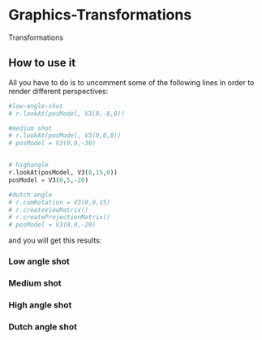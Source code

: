 # Graphics-Transformations
Transformations

## How to use it

All you have to do is to uncomment some of the following lines in order to render different perspectives:

```python
#low-angle-shot
# r.lookAt(posModel, V3(0,-8,0))

#medium shot
# r.lookAt(posModel, V3(0,0,0))
# posModel = V3(0,0,-30)


# highangle
r.lookAt(posModel, V3(0,15,0))
posModel = V3(0,5,-20)

#dutch angle
# r.camRotation = V3(0,0,15)
# r.createViewMatrix()
# r.createProjectionMatrix()
# posModel = V3(0,0,-20)
```

and you will get this results:

### Low angle shot

### Medium  shot

### High angle shot

### Dutch angle shot

